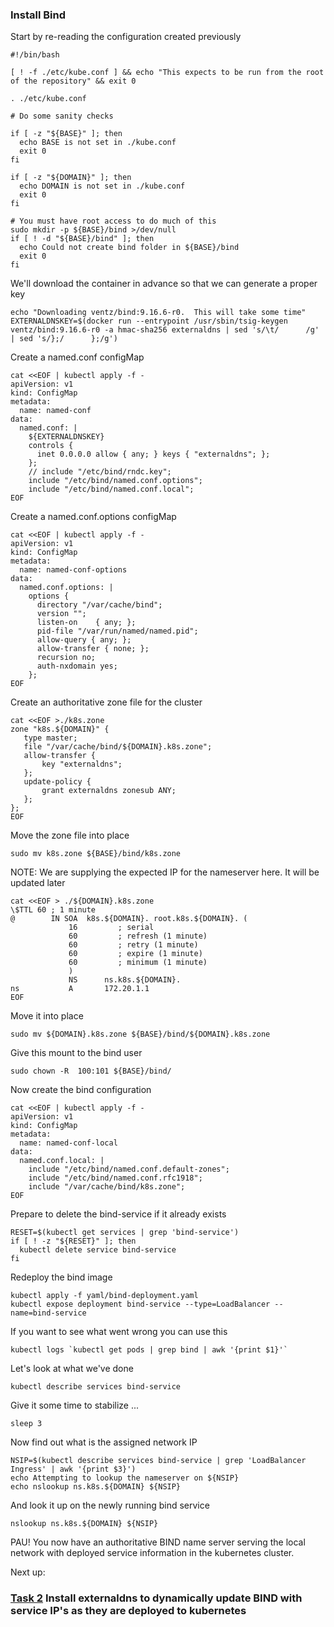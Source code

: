 ### Install Bind

Start by re-reading the configuration created previously
```
#!/bin/bash

[ ! -f ./etc/kube.conf ] && echo "This expects to be run from the root of the repository" && exit 0

. ./etc/kube.conf

# Do some sanity checks

if [ -z "${BASE}" ]; then
  echo BASE is not set in ./kube.conf
  exit 0
fi

if [ -z "${DOMAIN}" ]; then
  echo DOMAIN is not set in ./kube.conf
  exit 0
fi

# You must have root access to do much of this
sudo mkdir -p ${BASE}/bind >/dev/null
if [ ! -d "${BASE}/bind" ]; then
  echo Could not create bind folder in ${BASE}/bind
  exit 0
fi

```
We'll download the container in advance so that we can generate a proper key
```
echo "Downloading ventz/bind:9.16.6-r0.  This will take some time"
EXTERNALDNSKEY=$(docker run --entrypoint /usr/sbin/tsig-keygen ventz/bind:9.16.6-r0 -a hmac-sha256 externaldns | sed 's/\t/      /g' | sed 's/};/      };/g')
```
Create a named.conf configMap
```
cat <<EOF | kubectl apply -f -
apiVersion: v1
kind: ConfigMap
metadata:
  name: named-conf
data:
  named.conf: |
    ${EXTERNALDNSKEY}
    controls {
      inet 0.0.0.0 allow { any; } keys { "externaldns"; };
    };
    // include "/etc/bind/rndc.key";
    include "/etc/bind/named.conf.options";
    include "/etc/bind/named.conf.local";
EOF
```
Create a named.conf.options configMap
```
cat <<EOF | kubectl apply -f -
apiVersion: v1
kind: ConfigMap
metadata:
  name: named-conf-options
data:
  named.conf.options: |
    options {
      directory "/var/cache/bind";
      version "";
      listen-on    { any; };
      pid-file "/var/run/named/named.pid";
      allow-query { any; };
      allow-transfer { none; };
      recursion no;
      auth-nxdomain yes;
    };
EOF
```
Create an authoritative zone file for the cluster
```
cat <<EOF >./k8s.zone
zone "k8s.${DOMAIN}" {
   type master;
   file "/var/cache/bind/${DOMAIN}.k8s.zone";
   allow-transfer {
       key "externaldns";
   };
   update-policy {
       grant externaldns zonesub ANY;
   };
};
EOF
```
Move the zone file into place
```
sudo mv k8s.zone ${BASE}/bind/k8s.zone
```
NOTE: We are supplying the expected IP for the nameserver here.  It will be updated later
```
cat <<EOF > ./${DOMAIN}.k8s.zone
\$TTL 60 ; 1 minute
@        IN SOA  k8s.${DOMAIN}. root.k8s.${DOMAIN}. (
             16         ; serial
             60         ; refresh (1 minute)
             60         ; retry (1 minute)
             60         ; expire (1 minute)
             60         ; minimum (1 minute)
             )
             NS      ns.k8s.${DOMAIN}.
ns           A       172.20.1.1
EOF
```
Move it into place
```
sudo mv ${DOMAIN}.k8s.zone ${BASE}/bind/${DOMAIN}.k8s.zone
```
Give this mount to the bind user
```
sudo chown -R  100:101 ${BASE}/bind/
```
Now create the bind configuration
```
cat <<EOF | kubectl apply -f -
apiVersion: v1
kind: ConfigMap
metadata:
  name: named-conf-local
data:
  named.conf.local: |
    include "/etc/bind/named.conf.default-zones";
    include "/etc/bind/named.conf.rfc1918";
    include "/var/cache/bind/k8s.zone";
EOF
```
Prepare to delete the bind-service if it already exists
```
RESET=$(kubectl get services | grep 'bind-service')
if [ ! -z "${RESET}" ]; then
  kubectl delete service bind-service
fi
```
Redeploy the bind image
```
kubectl apply -f yaml/bind-deployment.yaml
kubectl expose deployment bind-service --type=LoadBalancer --name=bind-service
```
If you want to see what went wrong you can use this
```
kubectl logs `kubectl get pods | grep bind | awk '{print $1}'`
```
Let's look at what we've done
```
kubectl describe services bind-service
```
Give it some time to stabilize ...
```
sleep 3
```
Now find out what is the assigned network IP
```
NSIP=$(kubectl describe services bind-service | grep 'LoadBalancer Ingress' | awk '{print $3}')
echo Attempting to lookup the nameserver on ${NSIP}
echo nslookup ns.k8s.${DOMAIN} ${NSIP}
```
And look it up on the newly running bind service
```
nslookup ns.k8s.${DOMAIN} ${NSIP}
```
PAU!  You now have an authoritative BIND name server serving the local network with deployed service information in the kubernetes cluster.

Next up:
### [Task 2](https://github.com/dooleydiligent/kubernetes-demo/tree/master/docs/externaldns.md) Install externaldns to dynamically update BIND with service IP's as they are deployed to kubernetes
